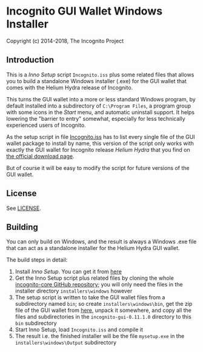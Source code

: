 # Incognito GUI Wallet Windows Installer #

Copyright (c) 2014-2018, The Incognito Project

## Introduction ##

This is a *Inno Setup* script `Incognito.iss` plus some related files
that allows you to build a standalone Windows installer (.exe) for
the GUI wallet that comes with the Helium Hydra release of Incognito.

This turns the GUI wallet into a more or less standard Windows program,
by default installed into a subdirectory of `C:\Program Files`, a
program group with some icons in the *Start* menu, and automatic
uninstall support. It helps lowering the "barrier to entry"
somewhat, especially for less technically experienced users of
Incognito.

As the setup script in file [Incognito.iss](Incognito.iss) has to list every
single file of the GUI wallet package to install by name,
this version of the script only works with exactly the GUI wallet
for Incognito release *Helium Hydra* that you find on
[the official download page](https://getincognito.org/downloads/).

But of course it will be easy to modify the script for future
versions of the GUI wallet.

## License ##

See [LICENSE](LICENSE).

## Building ##

You can only build on Windows, and the result is always a
Windows .exe file that can act as a standalone installer for the
Helium Hydra GUI wallet.

The build steps in detail:

1. Install *Inno Setup*. You can get it from [here](http://www.jrsoftware.org/isdl.php)
2. Get the Inno Setup script plus related files by cloning the whole [incognito-core GitHub repository](https://github.com/incognito-currency/incognito-core); you will only need the files in the installer directory `installers\windows` however
3. The setup script is written to take the GUI wallet files from a subdirectory named `bin`; so create `installers\windows\bin`, get the zip file of the GUI wallet from [here](https://getincognito.org/downloads/), unpack it somewhere, and copy all the files and subdirectories in the `incognito-gui-0.11.1.0` directory to this `bin` subdirectory
4. Start Inno Setup, load `Incognito.iss` and compile it
5. The result i.e. the finished installer will be the file `mysetup.exe` in the `installers\windows\Output` subdirectory 

